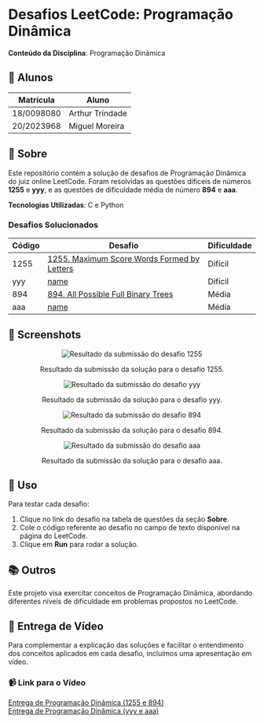 # Desafios LeetCode: Programação Dinâmica
 
**Conteúdo da Disciplina**: Programação Dinâmica 

## 👥 Alunos
| Matrícula   | Aluno           |
|-------------|------------------|
| 18/0098080  | Arthur Trindade  |
| 20/2023968  | Miguel Moreira   |

## 📝 Sobre
Este repositório contém a solução de desafios de Programação Dinâmica do juiz online LeetCode. Foram resolvidas as questões difíceis de números **1255** e **yyy**, e as questões de dificuldade média de número **894** e **aaa**.

**Tecnologias Utilizadas**: C e Python

### Desafios Solucionados
| Código | Desafio                                                                                                      | Dificuldade |
|--------|--------------------------------------------------------------------------------------------------------------|-------------|
| 1255    | [1255. Maximum Score Words Formed by Letters](https://leetcode.com/problems/maximum-score-words-formed-by-letters/description/) | Difícil     |
| yyy    | [name](link) | Difícil     |
| 894    | [894. All Possible Full Binary Trees](https://leetcode.com/problems/all-possible-full-binary-trees/description/) | Média     |
| aaa    | [name](link) | Média     |

## 📸 Screenshots
<p align="center">
  <img src="img/1255.jpeg" alt="Resultado da submissão do desafio 1255">
</p>

<p align="center">
  Resultado da submissão da solução para o desafio 1255.
</p>

<p align="center">
  <img src="img/yyy.jpeg" alt="Resultado da submissão do desafio yyy">
</p>

<p align="center">
  Resultado da submissão da solução para o desafio yyy.
</p>

<p align="center">
  <img src="img/894.jpeg" alt="Resultado da submissão do desafio 894">
</p>

<p align="center">
  Resultado da submissão da solução para o desafio 894.
</p>

<p align="center">
  <img src="img/aaa.jpeg" alt="Resultado da submissão do desafio aaa">
</p>

<p align="center">
  Resultado da submissão da solução para o desafio aaa.
</p>


## 🚀 Uso
Para testar cada desafio:
1. Clique no link do desafio na tabela de questões da seção **Sobre**.
2. Cole o código referente ao desafio no campo de texto disponível na página do LeetCode.
3. Clique em **Run** para rodar a solução.

## 📚 Outros
  Este projeto visa exercitar conceitos de Programação Dinâmica, abordando diferentes níveis de dificuldade em problemas propostos no LeetCode.

## 🎥 Entrega de Vídeo

Para complementar a explicação das soluções e facilitar o entendimento dos conceitos aplicados em cada desafio, incluímos uma apresentação em vídeo.

### 📹 Link para o Vídeo
[Entrega de Programação Dinâmica (1255 e 894)](link) <br>
[Entrega de Programação Dinâmica (yyy e aaa)](link)
